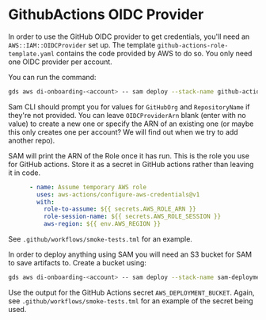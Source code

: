 # GithubActions OIDC Provider

In order to use the GitHub OIDC provider to get credentials, you'll need an `AWS::IAM::OIDCProvider` set up.  The template `github-actions-role-template.yaml` contains the code provided by AWS to do so.  You only need one OIDC provider per account.

You can run the command:

```bash
gds aws di-onboarding-<account> -- sam deploy --stack-name github-actions-oidc-provider --template-file ci/github-actions-oidc-provider-template.yaml --capabilities CAPABILITY_IAM --parameter-overrides "GitHubOrg=alphagov RepositoryName=di-onboarding-product-page"
```

Sam CLI should prompt you for values for `GitHubOrg` and `RepositoryName` if they're not provided.  You can leave `OIDCProviderArn` blank (enter with no value) to create a new one or specify the ARN of an existing one (or maybe this only creates one per account?  We will find out when we try to add another repo).

SAM will print the ARN of the Role once it has run.  This is the role you use for GitHub actions.  Store it as a secret in GitHub actions rather than leaving it in code.

```yaml
      - name: Assume temporary AWS role
        uses: aws-actions/configure-aws-credentials@v1
        with:
          role-to-assume: ${{ secrets.AWS_ROLE_ARN }}
          role-session-name: ${{ secrets.AWS_ROLE_SESSION }}
          aws-region: ${{ env.AWS_REGION }}
```

See `.github/workflows/smoke-tests.tml` for an example.

In order to deploy anything using SAM you will need an S3 bucket for SAM to save artifacts to.  Create a bucket using:

```bash
gds aws di-onboarding-<account> -- sam deploy --stack-name sam-deployment-artifacts-bucket-stack --template-file ci/sam-deployment-artifacts-bucket-template.yaml --capabilities CAPABILITY_IAM
```

Use the output for the GitHub Actions secret `AWS_DEPLOYMENT_BUCKET`.  Again, see `.github/workflows/smoke-tests.tml` for an example of the secret being used.